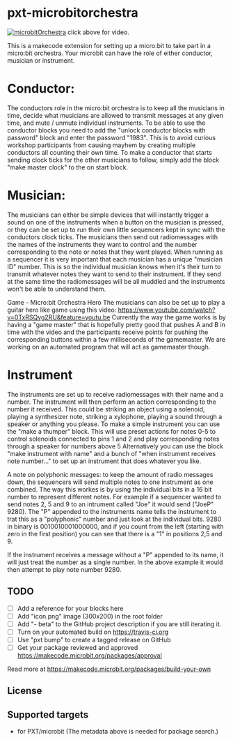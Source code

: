 # pxt-microbitorchestra

[![microbitOrchestra](https://img.youtube.com/vi/5tX93t7jCbQ/0.jpg)](https://www.youtube.com/watch?v=5tX93t7jCbQ)
click above for video. 

This is a makecode extension for setting up a micro:bit to take part in a micro:bit orchestra. Your microbit can have the role of either conductor, musician or instrument. 

# Conductor:
The conductors role in the micro:bit orchestra is to keep all the musicians in time, decide what musicians are allowed to transmit messages at any given time, and mute / unmute individual instruments. 
To be able to use the conductor blocks you need to add the "unlock conductor blocks with password" block and enter the password "1983". This is to avoid curious workshop participants from causing mayhem by creating multiple conductors all counting their own time. 
To make a conductor that starts sending clock ticks for the other musicians to follow, simply add the block "make master clock" to the on start block. 

# Musician:
The musicians can either be simple devices that will instantly trigger a sound on one of the instruments when a button on the musician is pressed, or they can be set up to run their own little sequencers kept in sync with the conductors clock ticks.
The musicians then send out radiomessages with the names of the instruments they want to control and the number corresponding to the note or notes that they want played. 
When running as a sequencer it is very important that each musician has a unique "musician ID" number. This is so the individual musician knows when it's their turn to transmit whatever notes they want to send to their instrument. If they send at the same time the radiomessages will be all muddled and the instruments won't be able to understand them. 

 
 Game - Micro:bit Orchestra Hero
The musicians can also be set up to play a guitar hero like game using this video: 
https://www.youtube.com/watch?v=0TxRSQvg2RU&feature=youtu.be
Currently the way the game works is by having a "game master" that is hopefully pretty good that pushes A and B in time with the video and the participants receive points for pushing the corresponding buttons within a few milliseconds of the gamemaster. We are working on an automated program that will act as gamemaster though.

# Instrument
The instruments are set up to receive radiomessages with their name and a number. The instrument will then perform an action corresponding to the number it received. This could be striking an object using a solenoid, playing a synthesizer note, striking a xylophone, playing a sound through a speaker or anything you please. 
To make a simple instrument you can use the "make a thumper" block. This will use preset actions for notes 0-5 to control solenoids connected to pins 1 and 2 and play corresponding notes through a speaker for numbers above 5
Alternatively you can use the block "make instrument with name" and a bunch of "when instrument receives note number..." to set up an instrument that does whatever you like. 



A note on polyphonic messages:
to keep the amount of radio messages down, the sequencers will send multiple notes to one instrument as one combined. The way this workes is by using the individual bits in a 16 bit number to represent different notes. For example if a sequencer wanted to send notes 2, 5 and 9 to an intrument called "Joe" it would send ("JoeP" 9280). The "P" appended to the instruments name tells the instrument to trat this as a "polyphonic" number and just look at the individual bits. 9280 in binary is 0010010001000000, and if you count from the left (starting with zero in the first position) you can see that there is a "1" in positions 2,5 and 9. 

If the instrument receives a message without a "P" appended to its name, it will just treat the number as a single number. In the above example it would then attempt to play note number 9280. 



## TODO

- [ ] Add a reference for your blocks here
- [ ] Add "icon.png" image (300x200) in the root folder
- [ ] Add "- beta" to the GitHub project description if you are still iterating it.
- [ ] Turn on your automated build on https://travis-ci.org
- [ ] Use "pxt bump" to create a tagged release on GitHub
- [ ] Get your package reviewed and approved https://makecode.microbit.org/packages/approval

Read more at https://makecode.microbit.org/packages/build-your-own

## License



## Supported targets

* for PXT/microbit
(The metadata above is needed for package search.)

